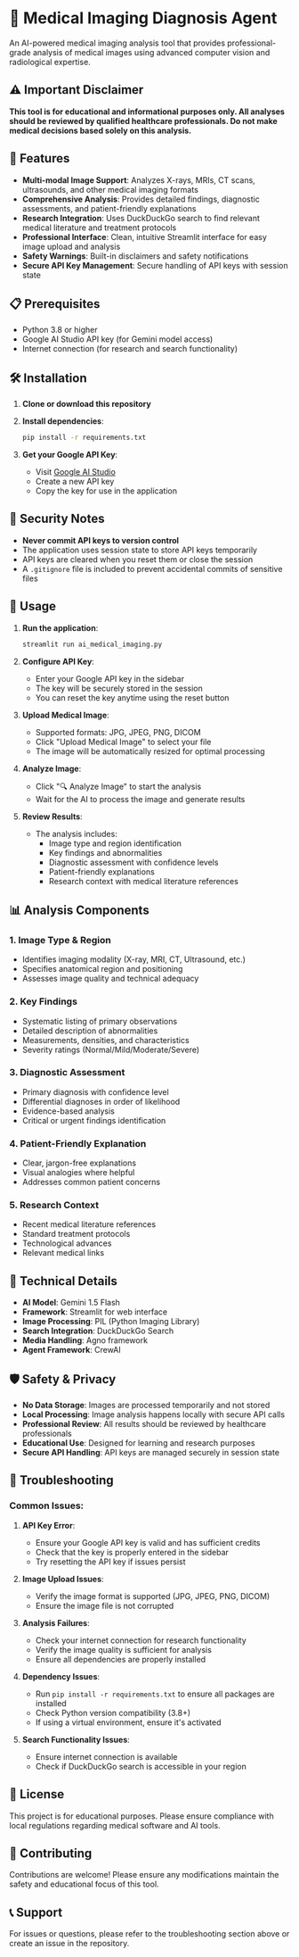 # 🏥 Medical Imaging Diagnosis Agent

An AI-powered medical imaging analysis tool that provides professional-grade analysis of medical images using advanced computer vision and radiological expertise.

## ⚠️ Important Disclaimer

**This tool is for educational and informational purposes only. All analyses should be reviewed by qualified healthcare professionals. Do not make medical decisions based solely on this analysis.**

## 🚀 Features

- **Multi-modal Image Support**: Analyzes X-rays, MRIs, CT scans, ultrasounds, and other medical imaging formats
- **Comprehensive Analysis**: Provides detailed findings, diagnostic assessments, and patient-friendly explanations
- **Research Integration**: Uses DuckDuckGo search to find relevant medical literature and treatment protocols
- **Professional Interface**: Clean, intuitive Streamlit interface for easy image upload and analysis
- **Safety Warnings**: Built-in disclaimers and safety notifications
- **Secure API Key Management**: Secure handling of API keys with session state

## 📋 Prerequisites

- Python 3.8 or higher
- Google AI Studio API key (for Gemini model access)
- Internet connection (for research and search functionality)

## 🛠️ Installation

1. **Clone or download this repository**

2. **Install dependencies**:
   ```bash
   pip install -r requirements.txt
   ```

3. **Get your Google API Key**:
   - Visit [Google AI Studio](https://aistudio.google.com/apikey)
   - Create a new API key
   - Copy the key for use in the application

## 🔐 Security Notes

- **Never commit API keys to version control**
- The application uses session state to store API keys temporarily
- API keys are cleared when you reset them or close the session
- A `.gitignore` file is included to prevent accidental commits of sensitive files

## 🎯 Usage

1. **Run the application**:
   ```bash
   streamlit run ai_medical_imaging.py
   ```

2. **Configure API Key**:
   - Enter your Google API key in the sidebar
   - The key will be securely stored in the session
   - You can reset the key anytime using the reset button

3. **Upload Medical Image**:
   - Supported formats: JPG, JPEG, PNG, DICOM
   - Click "Upload Medical Image" to select your file
   - The image will be automatically resized for optimal processing

4. **Analyze Image**:
   - Click "🔍 Analyze Image" to start the analysis
   - Wait for the AI to process the image and generate results

5. **Review Results**:
   - The analysis includes:
     - Image type and region identification
     - Key findings and abnormalities
     - Diagnostic assessment with confidence levels
     - Patient-friendly explanations
     - Research context with medical literature references

## 📊 Analysis Components

### 1. Image Type & Region
- Identifies imaging modality (X-ray, MRI, CT, Ultrasound, etc.)
- Specifies anatomical region and positioning
- Assesses image quality and technical adequacy

### 2. Key Findings
- Systematic listing of primary observations
- Detailed description of abnormalities
- Measurements, densities, and characteristics
- Severity ratings (Normal/Mild/Moderate/Severe)

### 3. Diagnostic Assessment
- Primary diagnosis with confidence level
- Differential diagnoses in order of likelihood
- Evidence-based analysis
- Critical or urgent findings identification

### 4. Patient-Friendly Explanation
- Clear, jargon-free explanations
- Visual analogies where helpful
- Addresses common patient concerns

### 5. Research Context
- Recent medical literature references
- Standard treatment protocols
- Technological advances
- Relevant medical links

## 🔧 Technical Details

- **AI Model**: Gemini 1.5 Flash
- **Framework**: Streamlit for web interface
- **Image Processing**: PIL (Python Imaging Library)
- **Search Integration**: DuckDuckGo Search
- **Media Handling**: Agno framework
- **Agent Framework**: CrewAI

## 🛡️ Safety & Privacy

- **No Data Storage**: Images are processed temporarily and not stored
- **Local Processing**: Image analysis happens locally with secure API calls
- **Professional Review**: All results should be reviewed by healthcare professionals
- **Educational Use**: Designed for learning and research purposes
- **Secure API Handling**: API keys are managed securely in session state

## 🐛 Troubleshooting

### Common Issues:

1. **API Key Error**:
   - Ensure your Google API key is valid and has sufficient credits
   - Check that the key is properly entered in the sidebar
   - Try resetting the API key if issues persist

2. **Image Upload Issues**:
   - Verify the image format is supported (JPG, JPEG, PNG, DICOM)
   - Ensure the image file is not corrupted

3. **Analysis Failures**:
   - Check your internet connection for research functionality
   - Verify the image quality is sufficient for analysis
   - Ensure all dependencies are properly installed

4. **Dependency Issues**:
   - Run `pip install -r requirements.txt` to ensure all packages are installed
   - Check Python version compatibility (3.8+)
   - If using a virtual environment, ensure it's activated

5. **Search Functionality Issues**:
   - Ensure internet connection is available
   - Check if DuckDuckGo search is accessible in your region

## 📝 License

This project is for educational purposes. Please ensure compliance with local regulations regarding medical software and AI tools.

## 🤝 Contributing

Contributions are welcome! Please ensure any modifications maintain the safety and educational focus of this tool.

## 📞 Support

For issues or questions, please refer to the troubleshooting section above or create an issue in the repository. 